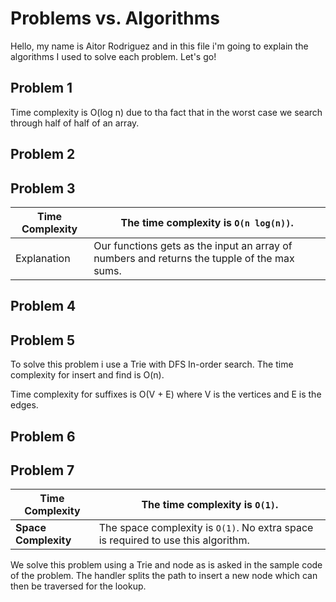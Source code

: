# Problems vs. Algorithms

Hello, my name is Aitor Rodriguez and in this file i'm going to explain the algorithms I used to solve each problem. Let's go!

## Problem 1
Time complexity is O(log n) due to tha fact that in the  worst case we search through half of half of an array.


## Problem 2


## Problem 3
| Time Complexity      | The time complexity is `O(n log(n))`.                           |
| -------------------- | ------------------------------------------------------------ |
| Explanation | Our functions gets as the input an array of numbers and returns the tupple of the max sums. |


## Problem 4


## Problem 5
To solve this problem i use  a Trie with DFS In-order search. 
The time complexity for insert and find is O(n).

Time complexity for suffixes is O(V + E) where V is the vertices and E is the edges. 



## Problem 6


## Problem 7
| Time Complexity      | The time complexity is `O(1)`.                           |
| -------------------- | ------------------------------------------------------------ |
| **Space Complexity** | The space complexity is `O(1)`. No extra space is required to use this algorithm. |

We solve this problem using a Trie and node as is asked in the sample code of the problem. The handler splits the path to insert a new node which can then be traversed for the lookup.